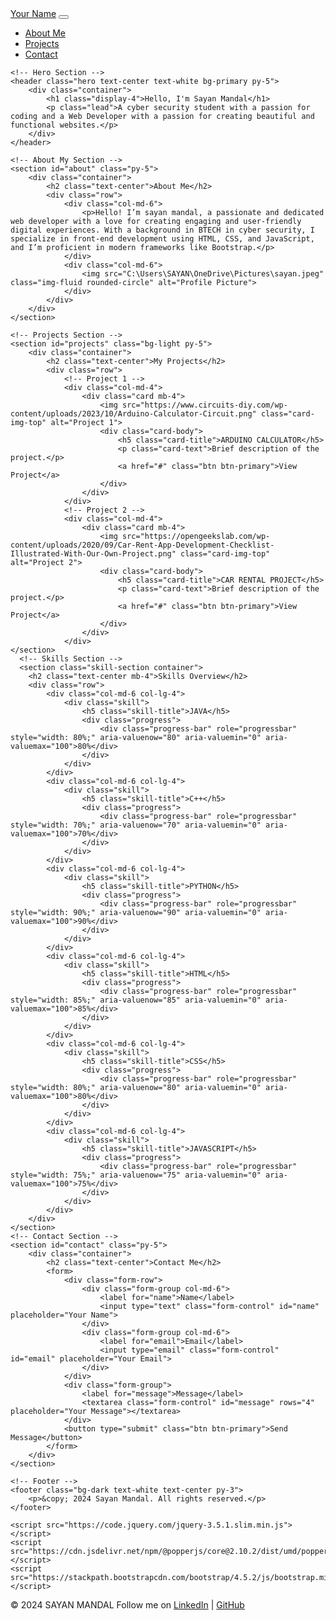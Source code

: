 <!DOCTYPE html>
<html lang="en">
<head>
    <meta charset="UTF-8">
    <meta name="viewport" content="width=device-width, initial-scale=1.0">
    <title>Your Name - Portfolio</title>
    <link href="https://cdn.jsdelivr.net/npm/bootstrap@5.3.3/dist/css/bootstrap.min.css" rel="stylesheet">
    <link rel="stylesheet" href="style1.css">
</head>
<body>
    <!-- Navbar -->
    <nav class="navbar navbar-expand-lg navbar-light bg-light">
        <a class="navbar-brand" href="#">Your Name</a>
        <button class="navbar-toggler" type="button" data-toggle="collapse" data-target="#navbarNav" aria-controls="navbarNav" aria-expanded="false" aria-label="Toggle navigation">
            <span class="navbar-toggler-icon"></span>
        </button>
        <div class="collapse navbar-collapse" id="navbarNav">
            <ul class="navbar-nav">
                <li class="nav-item active">
                    <a class="nav-link" href="#about">About Me</a>
                </li>
                <li class="nav-item">
                    <a class="nav-link" href="#projects">Projects</a>
                </li>
                <li class="nav-item">
                    <a class="nav-link" href="#contact">Contact</a>
                </li>
            </ul>
        </div>
    </nav>

    <!-- Hero Section -->
    <header class="hero text-center text-white bg-primary py-5">
        <div class="container">
            <h1 class="display-4">Hello, I'm Sayan Mandal</h1>
            <p class="lead">A cyber security student with a passion for coding and a Web Developer with a passion for creating beautiful and functional websites.</p>
        </div>
    </header>

    <!-- About My Section -->
    <section id="about" class="py-5">
        <div class="container">
            <h2 class="text-center">About Me</h2>
            <div class="row">
                <div class="col-md-6">
                    <p>Hello! I’m sayan mandal, a passionate and dedicated web developer with a love for creating engaging and user-friendly digital experiences. With a background in BTECH in cyber security, I specialize in front-end development using HTML, CSS, and JavaScript, and I’m proficient in modern frameworks like Bootstrap.</p>
                </div>
                <div class="col-md-6">
                    <img src="C:\Users\SAYAN\OneDrive\Pictures\sayan.jpeg" class="img-fluid rounded-circle" alt="Profile Picture">
                </div>
            </div>
        </div>
    </section>

    <!-- Projects Section -->
    <section id="projects" class="bg-light py-5">
        <div class="container">
            <h2 class="text-center">My Projects</h2>
            <div class="row">
                <!-- Project 1 -->
                <div class="col-md-4">
                    <div class="card mb-4">
                        <img src="https://www.circuits-diy.com/wp-content/uploads/2023/10/Arduino-Calculator-Circuit.png" class="card-img-top" alt="Project 1">
                        <div class="card-body">
                            <h5 class="card-title">ARDUINO CALCULATOR</h5>
                            <p class="card-text">Brief description of the project.</p>
                            <a href="#" class="btn btn-primary">View Project</a>
                        </div>
                    </div>
                </div>
                <!-- Project 2 -->
                <div class="col-md-4">
                    <div class="card mb-4">
                        <img src="https://opengeekslab.com/wp-content/uploads/2020/09/Car-Rent-App-Development-Checklist-Illustrated-With-Our-Own-Project.png" class="card-img-top" alt="Project 2">
                        <div class="card-body">
                            <h5 class="card-title">CAR RENTAL PROJECT</h5>
                            <p class="card-text">Brief description of the project.</p>
                            <a href="#" class="btn btn-primary">View Project</a>
                        </div>
                    </div>
                </div>
    </section>
      <!-- Skills Section -->
      <section class="skill-section container">
        <h2 class="text-center mb-4">Skills Overview</h2>
        <div class="row">
            <div class="col-md-6 col-lg-4">
                <div class="skill">
                    <h5 class="skill-title">JAVA</h5>
                    <div class="progress">
                        <div class="progress-bar" role="progressbar" style="width: 80%;" aria-valuenow="80" aria-valuemin="0" aria-valuemax="100">80%</div>
                    </div>
                </div>
            </div>
            <div class="col-md-6 col-lg-4">
                <div class="skill">
                    <h5 class="skill-title">C++</h5>
                    <div class="progress">
                        <div class="progress-bar" role="progressbar" style="width: 70%;" aria-valuenow="70" aria-valuemin="0" aria-valuemax="100">70%</div>
                    </div>
                </div>
            </div>
            <div class="col-md-6 col-lg-4">
                <div class="skill">
                    <h5 class="skill-title">PYTHON</h5>
                    <div class="progress">
                        <div class="progress-bar" role="progressbar" style="width: 90%;" aria-valuenow="90" aria-valuemin="0" aria-valuemax="100">90%</div>
                    </div>
                </div>
            </div>
            <div class="col-md-6 col-lg-4">
                <div class="skill">
                    <h5 class="skill-title">HTML</h5>
                    <div class="progress">
                        <div class="progress-bar" role="progressbar" style="width: 85%;" aria-valuenow="85" aria-valuemin="0" aria-valuemax="100">85%</div>
                    </div>
                </div>
            </div>
            <div class="col-md-6 col-lg-4">
                <div class="skill">
                    <h5 class="skill-title">CSS</h5>
                    <div class="progress">
                        <div class="progress-bar" role="progressbar" style="width: 80%;" aria-valuenow="80" aria-valuemin="0" aria-valuemax="100">80%</div>
                    </div>
                </div>
            </div>
            <div class="col-md-6 col-lg-4">
                <div class="skill">
                    <h5 class="skill-title">JAVASCRIPT</h5>
                    <div class="progress">
                        <div class="progress-bar" role="progressbar" style="width: 75%;" aria-valuenow="75" aria-valuemin="0" aria-valuemax="100">75%</div>
                    </div>
                </div>
            </div>
        </div>
    </section>
    <!-- Contact Section -->
    <section id="contact" class="py-5">
        <div class="container">
            <h2 class="text-center">Contact Me</h2>
            <form>
                <div class="form-row">
                    <div class="form-group col-md-6">
                        <label for="name">Name</label>
                        <input type="text" class="form-control" id="name" placeholder="Your Name">
                    </div>
                    <div class="form-group col-md-6">
                        <label for="email">Email</label>
                        <input type="email" class="form-control" id="email" placeholder="Your Email">
                    </div>
                </div>
                <div class="form-group">
                    <label for="message">Message</label>
                    <textarea class="form-control" id="message" rows="4" placeholder="Your Message"></textarea>
                </div>
                <button type="submit" class="btn btn-primary">Send Message</button>
            </form>
        </div>
    </section>

    <!-- Footer -->
    <footer class="bg-dark text-white text-center py-3">
        <p>&copy; 2024 Sayan Mandal. All rights reserved.</p>
    </footer>

    <script src="https://code.jquery.com/jquery-3.5.1.slim.min.js"></script>
    <script src="https://cdn.jsdelivr.net/npm/@popperjs/core@2.10.2/dist/umd/popper.min.js"></script>
    <script src="https://stackpath.bootstrapcdn.com/bootstrap/4.5.2/js/bootstrap.min.js"></script>
</body>
</html>
<footer class="bg-light text-center py-3">
    <p>&copy; 2024 SAYAN MANDAL Follow me on 
      <a href="https://www.linkedin.com/in/sayan-mandal-27852b310?utm_source=share&utm_campaign=share_via&utm_content=profile&utm_medium=android_app" >LinkedIn</a> |
      <a href="https://github.com/Sam-6485/Sam-6485/settings">GitHub</a>
    </p>
  </footer>
